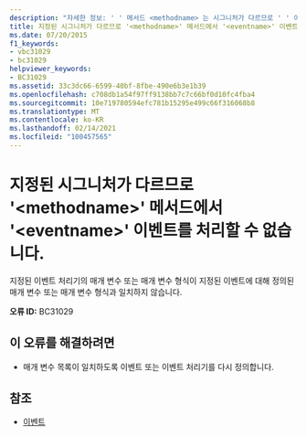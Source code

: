 ```yaml
---
description: "자세한 정보: ' ' 메서드 <methodname> 는 시그니처가 다르므로 ' ' 이벤트를 처리할 수 없습니다. <eventname>"
title: 지정된 시그니처가 다르므로 '<methodname>' 메서드에서 '<eventname>' 이벤트를 처리할 수 없습니다.
ms.date: 07/20/2015
f1_keywords:
- vbc31029
- bc31029
helpviewer_keywords:
- BC31029
ms.assetid: 33c3dc66-6599-40bf-8fbe-490e6b3e1b39
ms.openlocfilehash: c708db1a54f97ff9138bb7c7c66bf0d10fc4fba4
ms.sourcegitcommit: 10e719780594efc781b15295e499c66f316068b8
ms.translationtype: MT
ms.contentlocale: ko-KR
ms.lasthandoff: 02/14/2021
ms.locfileid: "100457565"
---
```

# <a name="method-methodname-cannot-handle-event-eventname-because-they-do-not-have-the-same-signature"></a>지정된 시그니처가 다르므로 '\<methodname>' 메서드에서 '\<eventname>' 이벤트를 처리할 수 없습니다.

지정된 이벤트 처리기의 매개 변수 또는 매개 변수 형식이 지정된 이벤트에 대해 정의된 매개 변수 또는 매개 변수 형식과 일치하지 않습니다.  
  
 **오류 ID:** BC31029  
  
## <a name="to-correct-this-error"></a>이 오류를 해결하려면  
  
- 매개 변수 목록이 일치하도록 이벤트 또는 이벤트 처리기를 다시 정의합니다.  
  
## <a name="see-also"></a>참조

- [이벤트](../programming-guide/language-features/events/index.md)
